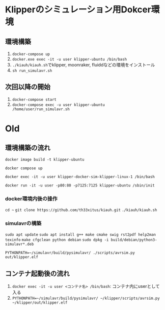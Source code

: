 # Klipperのシミュレーション用Dokcer環境

## 環境構築
1. `docker-compose up`
2. `docker.exe exec -it -u user klipper-ubuntu /bin/bash`
3. `./kiauh/kiauh.sh`でklipper, moonraker, fluiddなどの環境をインストール
4. `sh run_simulavr.sh`

## 次回以降の開始
1. `docker-compose start`
2. `docker-compose exec -u user klipper-ubuntu /home/user/run_simulavr.sh`



# Old

## 環境構築の流れ
`docker image build -t klipper-ubuntu`

`docker compose up`

`docker exec -it -u user klipper-docker-sim-klipper-linux-1 /bin/bash`

`docker run -it -u user -p80:80 -p7125:7125 klipper-ubuntu /sbin/init`

### docker環境内後の操作
`cd ~`
`git clone https://github.com/th33xitus/kiauh.git`
`./kiauh/kiauh.sh`

### simulavrの構築
`sudo apt update`
`sudo apt install g++ make cmake swig rst2pdf help2man texinfo`
`make cfgclean python debian`
`sudo dpkg -i build/debian/python3-simulavr*.deb`

`PYTHONPATH=~/simulavr/build/pysimulavr/ ./scripts/avrsim.py out/klipper.elf`

## コンテナ起動後の流れ
1. `docker exec -it -u user <コンテナ名> /bin/bash`: コンテナ内にuserとして入る
2. `PYTHONPATH=~/simulavr/build/pysimulavr/ ~/klipper/scripts/avrsim.py ~/klipper/out/klipper.elf`

